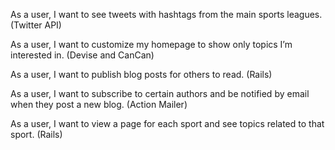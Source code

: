 As a user, I want to see tweets with hashtags from the main sports leagues.  (Twitter API)

As a user, I want to customize my homepage to show only topics I’m interested in. (Devise and CanCan)

As a user, I want to publish blog posts for others to read. (Rails)

As a user, I want to subscribe to certain authors and be notified by email when they post a new blog. (Action Mailer)


As a user, I want to view a page for each sport and see topics related to that sport. (Rails)
